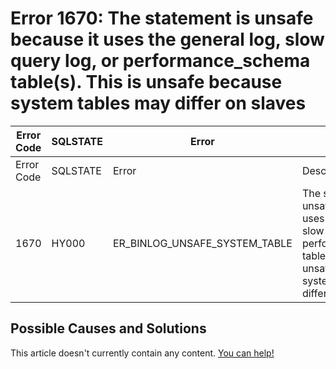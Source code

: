 
# Error 1670: The statement is unsafe because it uses the general log, slow query log, or performance_schema table(s). This is unsafe because system tables may differ on slaves


| Error Code | SQLSTATE | Error | Description |
| --- | --- | --- | --- |
| Error Code | SQLSTATE | Error | Description |
| 1670 | HY000 | ER_BINLOG_UNSAFE_SYSTEM_TABLE | The statement is unsafe because it uses the general log, slow query log, or performance_schema table(s). This is unsafe because system tables may differ on slaves. |




## Possible Causes and Solutions


This article doesn't currently contain any content. [You can help!](/kb/en/writing-and-editing-knowledge-base-articles/)

